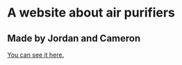 # A website about air purifiers

## Made by Jordan and Cameron

[You can see it here.](https://salmoneer.github.io/)